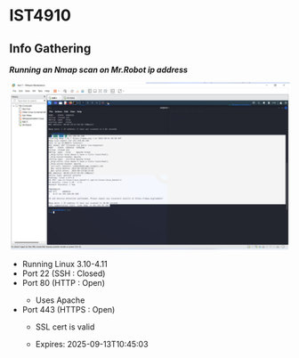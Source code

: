 <h1>
IST4910
</h1>
<h2>Info Gathering</h2>
<em><b>Running an Nmap scan on Mr.Robot ip address</b></em>
<p>
    <img src="Images/mrR.png">
    <ul>
        <li>Running Linux 3.10-4.11</li> 
        <li>Port 22  (SSH   : Closed)</li>
        <li>Port 80  (HTTP  : Open)</li>
            <ul>
                <li>Uses Apache</li>
            </ul>
        <li>Port 443 (HTTPS : Open)</li>
            <ul>
                <li>SSL cert is valid</li>
            </ul>
                <ul>
                    <li>Expires: 2025-09-13T10:45:03</li>
                </ul>
    </ul>
  </p>
 
